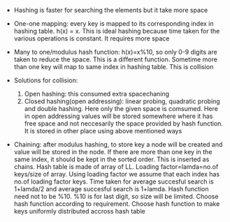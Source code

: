 * Hashing is faster for searching the elements but it take more space

* One-one mapping: every key is mapped to its corresponding index in hashing table. h(x) = x. This is ideal hashing because time taken for the various operations is constant. It requires more space

* Many to one/modulus hash function: h(x)=x%10, so only 0-9 digits are taken to reduce the space. This is a different function. Sometime more than one key will map to same index in hashing table. This is collision

* Solutions for collision:
    1. Open hashing: this consumed extra spacechaning
    2. Closed hashing(open addressing): linear probing, quadratic probing and double hashing. Here only the given space is comsumed. Here in open addressing values will be stored somewhere where it has free space and not neccesarily the space provided by hash function. It is stored in other place using above mentioned ways

* Chaining: after modulus hashing, to store key a node will be created and value will be stored in the node. If there are more than one key in the same index, it should be kept in the sorted order. This is inserted as chains. Hash table is made of array of LL. Loading factor=lamda=no.of keys/size of array. Using loading factor we assume that each index has no.of loading factor keys. Time taken for average succesful search is 1+lamda/2 and average succesful search is 1+lamda. Hash function need not to be %10. %10 is for last digit, so size will be limited. Choose hash function according to requirement. Choose hash function to make keys uniformly distributed accross hash table 